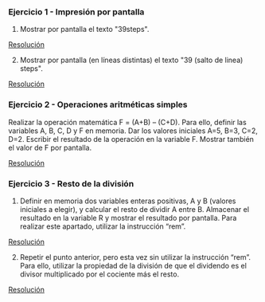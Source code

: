 ### Ejercicio 1 - Impresión por pantalla
1. Mostrar por pantalla el texto "39steps".

[Resolución](ejercicio1a.asm)

2. Mostrar por pantalla (en líneas distintas) el texto "39 (salto de linea) steps".

[Resolución](ejercicio1b.asm)

### Ejercicio 2 - Operaciones aritméticas simples
Realizar la operación matemática F = (A+B) – (C+D). Para ello, definir las variables A, B, C, D y F en memoria. Dar los valores iniciales A=5, B=3, C=2, D=2. Escribir el resultado de la operación en la variable F. Mostrar también el valor de F por pantalla.

[Resolución](ejercicio2.asm)

### Ejercicio 3 - Resto de la división
1. Definir en memoria dos variables enteras positivas, A y B (valores iniciales a elegir), y calcular el resto de dividir A entre B. Almacenar el resultado en la variable R y mostrar el resultado por pantalla. Para realizar este apartado, utilizar la instrucción “rem”.

[Resolución](ejercicio3a.asm)

2. Repetir el punto anterior, pero esta vez sin utilizar la instrucción “rem”. Para ello, utilizar la propiedad de la división de que el dividendo es el divisor multiplicado por el cociente más el resto.

[Resolución](ejercicio3b.asm)